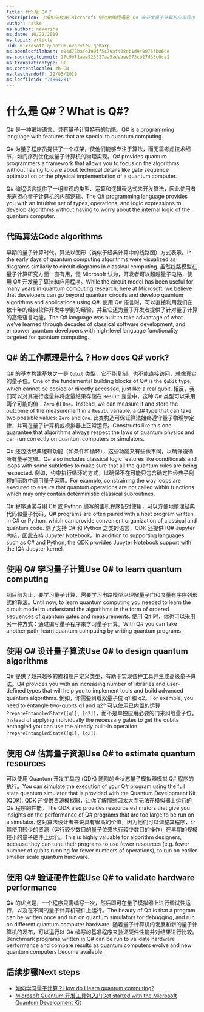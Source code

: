 ```yaml
---
title: 什么是 Q#？
description: 了解如何使用 Microsoft 创建的编程语言 Q# 来开发量子计算机应用程序
author: natke
ms.author: nakersha
ms.date: 10/22/2019
ms.topic: article
uid: microsoft.quantum.overview.qsharp
ms.openlocfilehash: e04d72bafe390ff5c79af408db1d9400754b06ce
ms.sourcegitcommit: 27c9bf1aae923527aa5adeaee073cb27d35c0ca1
ms.translationtype: HT
ms.contentlocale: zh-CN
ms.lasthandoff: 12/05/2019
ms.locfileid: "74864281"
---
```

# <a name="what-is-q"></a><span data-ttu-id="a33f8-103">什么是 Q#？</span><span class="sxs-lookup"><span data-stu-id="a33f8-103">What is Q#?</span></span>

<span data-ttu-id="a33f8-104">Q# 是一种编程语言，具有量子计算特有的功能。</span><span class="sxs-lookup"><span data-stu-id="a33f8-104">Q# is a programming language with features that are special to quantum computing.</span></span>

<span data-ttu-id="a33f8-105">Q# 为量子程序员提供了一个框架，使他们能够专注于算法，而无需考虑技术细节，如门序列优化或量子计算机的物理实现。</span><span class="sxs-lookup"><span data-stu-id="a33f8-105">Q# provides quantum programmers a framework that allows you to focus on the algorithms without having to care about technical details like gate sequence optimization or the physical implementation of a quantum computer.</span></span>

<span data-ttu-id="a33f8-106">Q# 编程语言提供了一组直观的类型、运算和逻辑表达式来开发算法，因此使用者无需担心量子计算机的内部逻辑。</span><span class="sxs-lookup"><span data-stu-id="a33f8-106">The Q# programming language provides you with an intuitive set of types, operations, and logic expressions to develop algorithms without having to worry about the internal logic of the quantum computer.</span></span>

## <a name="code-algorithms"></a><span data-ttu-id="a33f8-107">代码算法</span><span class="sxs-lookup"><span data-stu-id="a33f8-107">Code algorithms</span></span>

<span data-ttu-id="a33f8-108">早期的量子计算时代，算法以图形（类似于经典计算中的线路图）方式表示。</span><span class="sxs-lookup"><span data-stu-id="a33f8-108">In the early days of quantum computing algorithms were visualized as diagrams similarly to circuit diagrams in classical computing.</span></span>  <span data-ttu-id="a33f8-109">虽然线路模型在量子计算研究方面一直有用，但 Microsoft 认为，开发者可以超越量子电路，使用 Q# 开发量子算法和应用程序。</span><span class="sxs-lookup"><span data-stu-id="a33f8-109">While the circuit model has been useful for many years in quantum computing research, here at Microsoft, we believe that developers can go beyond quantum circuits and develop quantum algorithms and applications using Q#.</span></span> <span data-ttu-id="a33f8-110">使用 Q# 语言时，可以直接利用我们在数十年的经典软件开发中学到的经验，并且它还为量子开发者提供了针对量子计算的高级语言功能。</span><span class="sxs-lookup"><span data-stu-id="a33f8-110">The Q# language was built to take advantage of what we’ve learned through decades of classical software development, and empower quantum developers with high-level language functionality targeted for quantum computing.</span></span>

## <a name="how-does-q-work"></a><span data-ttu-id="a33f8-111">Q# 的工作原理是什么？</span><span class="sxs-lookup"><span data-stu-id="a33f8-111">How does Q# work?</span></span>

<span data-ttu-id="a33f8-112">Q# 的基本构建基块之一是 `Qubit` 类型，它不能复制，也不能直接访问，就像真实的量子位。</span><span class="sxs-lookup"><span data-stu-id="a33f8-112">One of the fundamental building blocks of Q# is the `Qubit` type, which cannot be copied or directly accessed, just like a real qubit.</span></span> <span data-ttu-id="a33f8-113">相反，我们可以对其进行度量并将度量结果存储在 `Result` 变量中，这种 Q# 类型可以采用两个可能的值：`Zero` 和 `One`。</span><span class="sxs-lookup"><span data-stu-id="a33f8-113">Instead, we can measure it and store the outcome of the measurement in a `Result` variable, a Q# type that can take two possible values: `Zero` and `One`.</span></span> <span data-ttu-id="a33f8-114">此类构造可保证算法始终遵守量子物理学定律，并可在量子计算机或模拟器上正常运行。</span><span class="sxs-lookup"><span data-stu-id="a33f8-114">Constructs like this one guarantee that algorithms always respect the laws of quantum physics and can run correctly on quantum computers or simulators.</span></span>

<span data-ttu-id="a33f8-115">Q# 还包括经典逻辑功能（如条件和循环），这些功能又有些微不同，以确保遵循所有量子定律。</span><span class="sxs-lookup"><span data-stu-id="a33f8-115">Q# also includes classical logic features like conditionals and loops with some subtleties to make sure that all the quantum rules are being respected.</span></span> <span data-ttu-id="a33f8-116">例如，约束执行循环的方式，以确保不在可能只包含确定性经典子例程的函数中调用量子运算。</span><span class="sxs-lookup"><span data-stu-id="a33f8-116">For example, constraining the way loops are executed to ensure that quantum operations are not called within functions which may only contain deterministic classical subroutines.</span></span>

<span data-ttu-id="a33f8-117">Q# 程序通常与用 C# 或 Python 编写的主机程序配对使用，可以方便地整理经典代码和量子代码。</span><span class="sxs-lookup"><span data-stu-id="a33f8-117">Q# programs are often paired with a host program written in C# or Python, which can provide convenient organization of classical and quantum code.</span></span> <span data-ttu-id="a33f8-118">除了支持 C# 和 Python 之类的语言，QDK 还提供 IQ# Jupyter 内核，因此支持 Jupyter Notebook。</span><span class="sxs-lookup"><span data-stu-id="a33f8-118">In addition to supporting languages such as C# and Python, the QDK provides Jupyter Notebook support with the IQ# Jupyter kernel.</span></span>

## <a name="use-q-to-learn-quantum-computing"></a><span data-ttu-id="a33f8-119">使用 Q# 学习量子计算</span><span class="sxs-lookup"><span data-stu-id="a33f8-119">Use Q# to learn quantum computing</span></span>

<span data-ttu-id="a33f8-120">到目前为止，要学习量子计算，需要学习电路模型以理解量子门和度量有序序列形式的算法。</span><span class="sxs-lookup"><span data-stu-id="a33f8-120">Until now, to learn quantum computing you needed to learn the circuit model to understand the algorithms in the form of ordered sequences of quantum gates and measurements.</span></span> <span data-ttu-id="a33f8-121">使用 Q# 时，你也可以采用另一种方式：通过编写量子程序来学习量子计算。</span><span class="sxs-lookup"><span data-stu-id="a33f8-121">With Q# you can take another path: learn quantum computing by writing quantum programs.</span></span>

## <a name="use-q-to-design-quantum-algorithms"></a><span data-ttu-id="a33f8-122">使用 Q# 设计量子算法</span><span class="sxs-lookup"><span data-stu-id="a33f8-122">Use Q# to design quantum algorithms</span></span>

<span data-ttu-id="a33f8-123">Q# 提供了越来越多的库和用户定义类型，有助于实现各种工具并生成高级量子算法。</span><span class="sxs-lookup"><span data-stu-id="a33f8-123">Q# provides you with an increasing number of libraries and user-defined types that will help you to implement tools and build advanced quantum algorithms.</span></span> <span data-ttu-id="a33f8-124">例如，你需要纠缠双量子位 q1 和 q2。</span><span class="sxs-lookup"><span data-stu-id="a33f8-124">For example, you need to entangle two-qubits q1 and q2?</span></span> <span data-ttu-id="a33f8-125">可以使用已内置的运算 `PrepareEntangledState([q1], [q2])`，而不是单独应用必要的门来纠缠量子位。</span><span class="sxs-lookup"><span data-stu-id="a33f8-125">Instead of applying individually the necessary gates to get the qubits entangled you can use the already built-in operation `PrepareEntangledState([q1], [q2])`.</span></span>

## <a name="use-q-to-estimate-quantum-resources"></a><span data-ttu-id="a33f8-126">使用 Q# 估算量子资源</span><span class="sxs-lookup"><span data-stu-id="a33f8-126">Use Q# to estimate quantum resources</span></span>

<span data-ttu-id="a33f8-127">可以使用 Quantum 开发工具包 (QDK) 随附的全状态量子模拟器模拟 Q# 程序的执行。</span><span class="sxs-lookup"><span data-stu-id="a33f8-127">You can simulate the execution of your Q# program using the full state quantum simulator that is provided with the Quantum Development Kit (QDK).</span></span>  <span data-ttu-id="a33f8-128">QDK 还提供资源模拟器，让你了解那些因太大而无法在模拟器上运行的 Q# 程序的性能。</span><span class="sxs-lookup"><span data-stu-id="a33f8-128">The QDK also provides resource estimators that give you insights on the performance of Q# programs that are too large to be run on a simulator.</span></span>  <span data-ttu-id="a33f8-129">这对算法设计者来说具有很高的价值，因为他们可以调整其程序，让其使用较少的资源（运行较少数目的量子位来执行较少数目的操作）在早期的规模较小的量子硬件上运行。</span><span class="sxs-lookup"><span data-stu-id="a33f8-129">This is highly valuable for algorithm designers, because they can tune their programs to use fewer resources (e.g. fewer number of qubits running for fewer numbers of operations), to run on earlier smaller scale quantum hardware.</span></span>

## <a name="use-q-to-validate-hardware-performance"></a><span data-ttu-id="a33f8-130">使用 Q# 验证硬件性能</span><span class="sxs-lookup"><span data-stu-id="a33f8-130">Use Q# to validate hardware performance</span></span>

<span data-ttu-id="a33f8-131">Q# 的优点是，一个程序只需编写一次，然后即可在量子模拟器上进行调试性运行，以及在不同的量子计算机硬件上运行。</span><span class="sxs-lookup"><span data-stu-id="a33f8-131">The beauty of Q# is that a program can be written once and run on quantum simulators for debugging, and run on different quantum computer hardware.</span></span>  <span data-ttu-id="a33f8-132">随着量子计算机的发展和新的量子计算机的发布，可以运行以 Q# 编写的基准程序来验证硬件性能并对结果进行比较。</span><span class="sxs-lookup"><span data-stu-id="a33f8-132">Benchmark programs written in Q# can be run to validate hardware performance and compare results as quantum computers evolve and new quantum computers become available.</span></span>  

## <a name="next-steps"></a><span data-ttu-id="a33f8-133">后续步骤</span><span class="sxs-lookup"><span data-stu-id="a33f8-133">Next steps</span></span>

* [<span data-ttu-id="a33f8-134">如何学习量子计算？</span><span class="sxs-lookup"><span data-stu-id="a33f8-134">How do I learn quantum computing?</span></span>](xref:microsoft.quantum.overview.learn)
* [<span data-ttu-id="a33f8-135">Microsoft Quantum 开发工具包入门</span><span class="sxs-lookup"><span data-stu-id="a33f8-135">Get started with the Microsoft Quantum Development Kit</span></span>](xref:microsoft.quantum.welcome)
